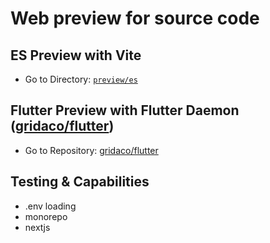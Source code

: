 # Web preview for source code

## ES Preview with Vite

- Go to Directory: [`preview/es`](./es/)

## Flutter Preview with Flutter Daemon ([gridaco/flutter](https://github.com/gridaco/flutter))

- Go to Repository: [gridaco/flutter](https://github.com/gridaco/flutter)

## Testing & Capabilities

- .env loading
- monorepo
- nextjs
